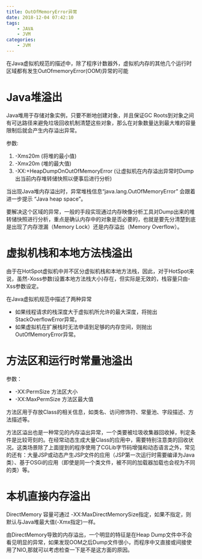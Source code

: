 ```yaml
---
title: OutOfMemoryError异常
date: 2018-12-04 07:42:10
tags:
    - JAVA
    - JVM
categories:
    - JVM
---
```


在Java虚拟机规范的描述中，除了程序计数器外，虚拟机内存的其他几个运行时区域都有发生OutOfmemoryError(OOM)异常的可能

<!-- more -->

# Java堆溢出

Java堆用于存储对象实例，只要不断地创建对象，并且保证GC Roots到对象之间有可达路径来避免垃圾回收机制清楚这些对象，那么在对象数量达到最大堆的容量限制后就会产生内存溢出异常。

参数:

1. -Xms20m (将堆的最小值)
2. -Xmx20m (堆的最大值)
3. -XX:+HeapDumpOnOutOfMemoryError (让虚拟机在内存溢出异常时Dump出当前内存堆转储快照以便事后进行分析)

当出现Java堆内存溢出时，异常堆栈信息“java.lang.OutOfMemoryError” 会跟着进一步提示 “Java heap space”。

要解决这个区域的异常，一般的手段实现通过内存映像分析工具对Dump出来的堆转储快照进行分析，重点是确认内存中的对象是否必要的，也就是要先分清楚到底是出现了内存泄漏（Memory Lock）还是内存溢出（Memory Overflow）。

# 虚拟机栈和本地方法栈溢出

由于在HotSpot虚拟机中并不区分虚拟机栈和本地方法栈，因此，对于HotSpot来说，虽然-Xoss参数(设置本地方法栈大小)存在，但实际是无效的，栈容量只由-Xss参数设定。

在Java虚拟机规范中描述了两种异常

+ 如果线程请求的栈深度大于虚拟机所允许的最大深度，将抛出StackOverflowError异常。
+ 如果虚拟机在扩展栈时无法申请到足够的内存空间，则抛出OutOfMemoryError异常。

# 方法区和运行时常量池溢出

参数：

+ -XX:PermSize 方法区大小
+ -XX:MaxPermSize 方法区最大值

方法区用于存放Class的相关信息，如类名、访问修饰符、常量池、字段描述、方法描述等。

方法区溢出也是一种常见的内存溢出异常，一个类要被垃圾收集器回收掉，判定条件是比较苛刻的。在经常动态生成大量Class的应用中，需要特别注意类的回收状况。这类场景除了上面提到的程序使用了CGLib字节码增强和动态语言之外，常见的还有：大量JSP或动态产生JSP文件的应用（JSP第一次运行时需要编译为Java类）、基于OSGi的应用（即使是同一个类文件，被不同的加载器加载也会视为不同的类）等。

# 本机直接内存溢出

DirectMemory 容量可通过 -XX:MaxDirectMemorySize指定，如果不指定，则默认与Java堆最大值(-Xmx指定)一样。

由DirectMemory导致的内存溢出，一个明显的特征是在Heap Dump文件中不会看见明显的异常，如果发现OOM之后Dump文件很小，而程序中又直接或间接使用了NIO,那就可以考虑检查一下是不是这方面的原因。